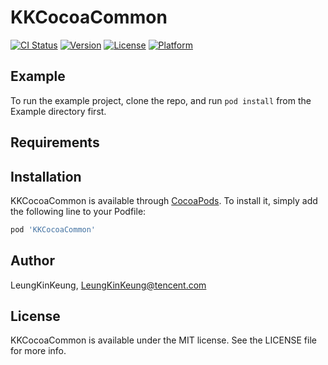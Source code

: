 # KKCocoaCommon

[![CI Status](https://img.shields.io/travis/LeungKinKeung/KKCocoaCommon.svg?style=flat)](https://travis-ci.org/LeungKinKeung/KKCocoaCommon)
[![Version](https://img.shields.io/cocoapods/v/KKCocoaCommon.svg?style=flat)](https://cocoapods.org/pods/KKCocoaCommon)
[![License](https://img.shields.io/cocoapods/l/KKCocoaCommon.svg?style=flat)](https://cocoapods.org/pods/KKCocoaCommon)
[![Platform](https://img.shields.io/cocoapods/p/KKCocoaCommon.svg?style=flat)](https://cocoapods.org/pods/KKCocoaCommon)

## Example

To run the example project, clone the repo, and run `pod install` from the Example directory first.

## Requirements

## Installation

KKCocoaCommon is available through [CocoaPods](https://cocoapods.org). To install
it, simply add the following line to your Podfile:

```ruby
pod 'KKCocoaCommon'
```

## Author

LeungKinKeung, LeungKinKeung@tencent.com

## License

KKCocoaCommon is available under the MIT license. See the LICENSE file for more info.

